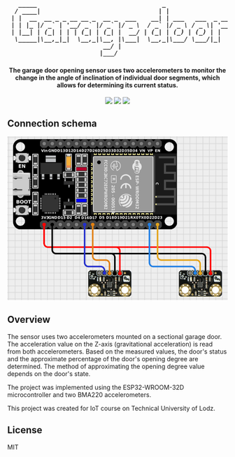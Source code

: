 <h5 align="center">
  <pre>
   _____                                  _                                                  
  / ____|                                | |                                                 
 | |  __  __ _ _ __ __ _  __ _  ___    __| | ___   ___  _ __   ___  ___ _ __  ___  ___  _ __ 
 | | |_ |/ _` | '__/ _` |/ _` |/ _ \  / _` |/ _ \ / _ \| '__| / __|/ _ | '_ \/ __|/ _ \| '__|
 | |__| | (_| | | | (_| | (_| |  __/ | (_| | (_) | (_) | |    \__ |  __| | | \__ | (_) | |   
  \_____|\__,_|_|  \__,_|\__, |\___|  \__,_|\___/ \___/|_|    |___/\___|_| |_|___/\___/|_|   
                          __/ |                                                              
                         |___/                                                                                                                    
</pre>
</h5>

<h4 align="center">
The garage door opening sensor uses two accelerometers to monitor the change in the angle of inclination of individual door segments, which allows for determining its current status.
</h4>


<p align="center">
	<img src="https://img.shields.io/badge/-Arduino-00979D?style=for-the-badge&logo=Arduino&logoColor=white">
	<img src="https://img.shields.io/badge/c++-%2300599C.svg?style=for-the-badge&logo=c%2B%2B&logoColor=white">
	<img src="https://img.shields.io/badge/python-3670A0?style=for-the-badge&logo=python&logoColor=ffdd54">
</p>

## Connection schema
![screenshot](schemat.png)

## Overview

The sensor uses two accelerometers mounted on a sectional garage door. The acceleration value on the Z-axis (gravitational acceleration) is read from both accelerometers. Based on the measured values, the door's status and the approximate percentage of the door's opening degree are determined. The method of approximating the opening degree value depends on the door's state.

The project was implemented using the ESP32-WROOM-32D microcontroller and two BMA220 accelerometers.

This project was created for IoT course on Technical University of Lodz.



## License

MIT



